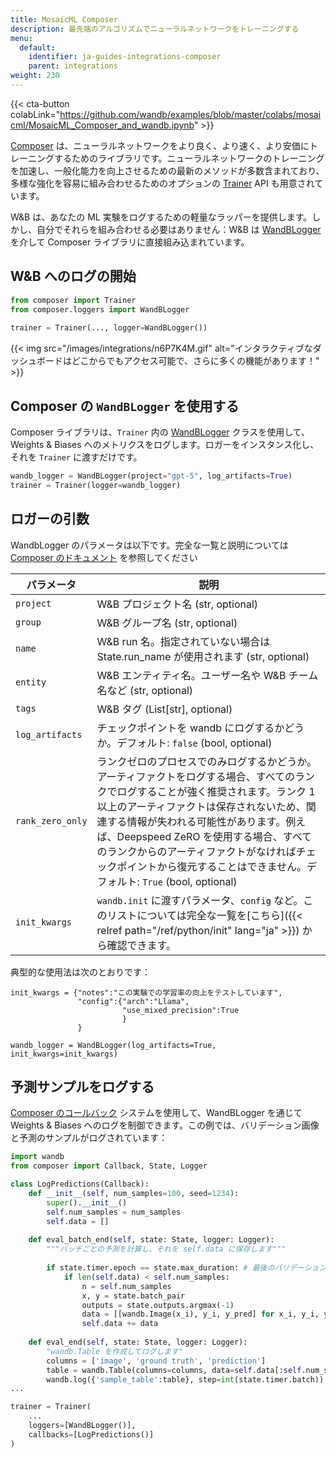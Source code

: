 ```yaml
---
title: MosaicML Composer
description: 最先端のアルゴリズムでニューラルネットワークをトレーニングする
menu:
  default:
    identifier: ja-guides-integrations-composer
    parent: integrations
weight: 230
---
```


{{< cta-button colabLink="https://github.com/wandb/examples/blob/master/colabs/mosaicml/MosaicML_Composer_and_wandb.ipynb" >}}

[Composer](https://github.com/mosaicml/composer) は、ニューラルネットワークをより良く、より速く、より安価にトレーニングするためのライブラリです。ニューラルネットワークのトレーニングを加速し、一般化能力を向上させるための最新のメソッドが多数含まれており、多様な強化を容易に組み合わせるためのオプションの [Trainer](https://docs.mosaicml.com/projects/composer/en/stable/trainer/using_the_trainer.html) API も用意されています。

W&B は、あなたの ML 実験をログするための軽量なラッパーを提供します。しかし、自分でそれらを組み合わせる必要はありません：W&B は [WandBLogger](https://docs.mosaicml.com/projects/composer/en/stable/trainer/file_uploading.html#weights-biases-artifacts) を介して Composer ライブラリに直接組み込まれています。

## W&B へのログの開始

```python
from composer import Trainer
from composer.loggers import WandBLogger
﻿
trainer = Trainer(..., logger=WandBLogger())
```

{{< img src="/images/integrations/n6P7K4M.gif" alt="インタラクティブなダッシュボードはどこからでもアクセス可能で、さらに多くの機能があります！" >}}

## Composer の `WandBLogger` を使用する

Composer ライブラリは、`Trainer` 内の [WandBLogger](https://docs.mosaicml.com/projects/composer/en/stable/trainer/file_uploading.html#weights-biases-artifacts) クラスを使用して、Weights & Biases へのメトリクスをログします。ロガーをインスタンス化し、それを `Trainer` に渡すだけです。

```python
wandb_logger = WandBLogger(project="gpt-5", log_artifacts=True)
trainer = Trainer(logger=wandb_logger)
```

## ロガーの引数

WandbLogger のパラメータは以下です。完全な一覧と説明については [Composer のドキュメント](https://docs.mosaicml.com/projects/composer/en/stable/api_reference/generated/composer.loggers.WandBLogger.html) を参照してください

| パラメータ                       | 説明                                                                                                                                                                                                                                                                                                                                                              |
| ------------------------------- | ------------------------------------------------------------------------------------------------------------------------------------------------------------------------------------------------------------------------------------------------------------------------------------------------------------------------------------------------------------------------ |
| `project`                 | W&B プロジェクト名 (str, optional)
| `group`                   | W&B グループ名 (str, optional)
| `name`                   |  W&B run 名。指定されていない場合は State.run_name が使用されます (str, optional)
| `entity`                   | W&B エンティティ名。ユーザー名や W&B チーム名など (str, optional)
| `tags`                   | W&B タグ (List[str], optional)
| `log_artifacts`                 | チェックポイントを wandb にログするかどうか。デフォルト: `false` (bool, optional)|
| `rank_zero_only`         | ランクゼロのプロセスでのみログするかどうか。アーティファクトをログする場合、すべてのランクでログすることが強く推奨されます。ランク 1 以上のアーティファクトは保存されないため、関連する情報が失われる可能性があります。例えば、Deepspeed ZeRO を使用する場合、すべてのランクからのアーティファクトがなければチェックポイントから復元することはできません。デフォルト: `True` (bool, optional)
| `init_kwargs`                   | `wandb.init` に渡すパラメータ、`config` など。このリストについては完全な一覧を[こちら]({{< relref path="/ref/python/init" lang="ja" >}}) から確認できます。                                                                                                                                                                                   

典型的な使用法は次のとおりです：

```
init_kwargs = {"notes":"この実験での学習率の向上をテストしています", 
               "config":{"arch":"Llama",
                         "use_mixed_precision":True
                         }
               }

wandb_logger = WandBLogger(log_artifacts=True, init_kwargs=init_kwargs)
```

## 予測サンプルをログする

[Composer のコールバック](https://docs.mosaicml.com/projects/composer/en/stable/trainer/callbacks.html) システムを使用して、WandBLogger を通じて Weights & Biases へのログを制御できます。この例では、バリデーション画像と予測のサンプルがログされています：

```python
import wandb
from composer import Callback, State, Logger

class LogPredictions(Callback):
    def __init__(self, num_samples=100, seed=1234):
        super().__init__()
        self.num_samples = num_samples
        self.data = []
        
    def eval_batch_end(self, state: State, logger: Logger):
        """バッチごとの予測を計算し、それを self.data に保存します"""
        
        if state.timer.epoch == state.max_duration: # 最後のバリデーションエポックで
            if len(self.data) < self.num_samples:
                n = self.num_samples
                x, y = state.batch_pair
                outputs = state.outputs.argmax(-1)
                data = [[wandb.Image(x_i), y_i, y_pred] for x_i, y_i, y_pred in list(zip(x[:n], y[:n], outputs[:n]))]
                self.data += data
            
    def eval_end(self, state: State, logger: Logger):
        "wandb.Table を作成してログします"
        columns = ['image', 'ground truth', 'prediction']
        table = wandb.Table(columns=columns, data=self.data[:self.num_samples])
        wandb.log({'sample_table':table}, step=int(state.timer.batch))         
...

trainer = Trainer(
    ...
    loggers=[WandBLogger()],
    callbacks=[LogPredictions()]
)
```
